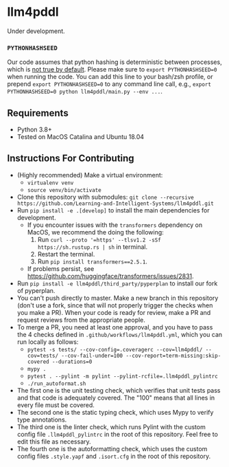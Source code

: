 # llm4pddl

Under development.

### `PYTHONHASHSEED`

Our code assumes that python hashing is deterministic between processes, which is [not true by default](https://stackoverflow.com/questions/30585108/disable-hash-randomization-from-within-python-program).
Please make sure to `export PYTHONHASHSEED=0` when running the code. You can add this line to your bash/zsh profile, or prepend `export PYTHONHASHSEED=0` to any command line call, e.g., `export PYTHONHASHSEED=0 python llm4pddl/main.py --env ...`.

## Requirements

- Python 3.8+
- Tested on MacOS Catalina and Ubuntu 18.04

## Instructions For Contributing

- (Highly recommended) Make a virtual environment:
  - `virtualenv venv`
  - `source venv/bin/activate`
- Clone this repository with submodules: `git clone --recursive https://github.com/Learning-and-Intelligent-Systems/llm4pddl.git`
- Run `pip install -e .[develop]` to install the main dependencies for development.
  - If you encounter issues with the `transformers` dependency on MacOS, we recommend the doing the following:
    1. Run `curl --proto '=https' --tlsv1.2 -sSf https://sh.rustup.rs | sh` in terminal.
    2. Restart the terminal.
    3. Run `pip install transformers==2.5.1`.
  - If problems persist, see https://github.com/huggingface/transformers/issues/2831.
- Run `pip install -e llm4pddl/third_party/pyperplan` to install our fork of pyperplan.
- You can't push directly to master. Make a new branch in this repository (don't use a fork, since that will not properly trigger the checks when you make a PR). When your code is ready for review, make a PR and request reviews from the appropriate people.
- To merge a PR, you need at least one approval, and you have to pass the 4 checks defined in `.github/workflows/llm4pddl.yml`, which you can run locally as follows:
  - `pytest -s tests/ --cov-config=.coveragerc --cov=llm4pddl/ --cov=tests/ --cov-fail-under=100 --cov-report=term-missing:skip-covered --durations=0`
  - `mypy .`
  - `pytest . --pylint -m pylint --pylint-rcfile=.llm4pddl_pylintrc`
  - `./run_autoformat.sh`
- The first one is the unit testing check, which verifies that unit tests pass and that code is adequately covered. The "100" means that all lines in every file must be covered.
- The second one is the static typing check, which uses Mypy to verify type annotations.
- The third one is the linter check, which runs Pylint with the custom config file `.llm4pddl_pylintrc` in the root of this repository. Feel free to edit this file as necessary.
- The fourth one is the autoformatting check, which uses the custom config files `.style.yapf` and `.isort.cfg` in the root of this repository.
